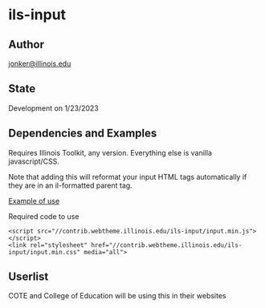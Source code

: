 # ils-input

## Author

jonker@illinois.edu

## State

Development on 1/23/2023

## Dependencies and Examples

Requires Illinois Toolkit, any version. Everything else is vanilla javascript/CSS.

Note that adding this will reformat your input HTML tags automatically if they are in an il-formatted parent tag.

[Example of use](https://contrib.webtheme.illinois.edu/ils-input/index.html)

Required code to use

    <script src="//contrib.webtheme.illinois.edu/ils-input/input.min.js"></script>
    <link rel="stylesheet" href="//contrib.webtheme.illinois.edu/ils-input/input.min.css" media="all">
    
## Userlist

COTE and College of Education will be using this in their websites

